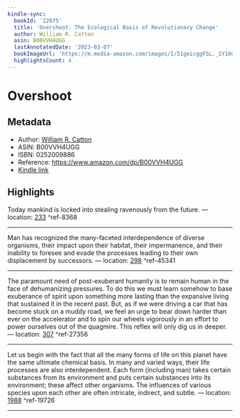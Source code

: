```yaml
---
kindle-sync:
  bookId: '22075'
  title: 'Overshoot: The Ecological Basis of Revolutionary Change'
  author: William R. Catton
  asin: B00VVH4UGG
  lastAnnotatedDate: '2023-03-07'
  bookImageUrl: 'https://m.media-amazon.com/images/I/51geicggF5L._SY160.jpg'
  highlightsCount: 4
---
```

# Overshoot
## Metadata
* Author: [William R. Catton](https://www.amazon.comundefined)
* ASIN: B00VVH4UGG
* ISBN: 0252009886
* Reference: https://www.amazon.com/dp/B00VVH4UGG
* [Kindle link](kindle://book?action=open&asin=B00VVH4UGG)

## Highlights
Today mankind is locked into stealing ravenously from the future. — location: [233](kindle://book?action=open&asin=B00VVH4UGG&location=233) ^ref-8368

---
Man has recognized the many-faceted interdependence of diverse organisms, their impact upon their habitat, their impermanence, and their inability to foresee and evade the processes leading to their own displacement by successors. — location: [298](kindle://book?action=open&asin=B00VVH4UGG&location=298) ^ref-45341

---
The paramount need of post-exuberant humanity is to remain human in the face of dehumanizing pressures. To do this we must learn somehow to base exuberance of spirit upon something more lasting than the expansive living that sustained it in the recent past. But, as if we were driving a car that has become stuck on a muddy road, we feel an urge to bear down harder than ever on the accelerator and to spin our wheels vigorously in an effort to power ourselves out of the quagmire. This reflex will only dig us in deeper. — location: [307](kindle://book?action=open&asin=B00VVH4UGG&location=307) ^ref-27356

---
Let us begin with the fact that all the many forms of life on this planet have the same ultimate chemical basis. In many and varied ways, their life processes are also interdependent. Each form (including man) takes certain substances from its environment and puts certain substances into its environment; these affect other organisms. The influences of various species upon each other are often intricate, indirect, and subtle. — location: [1988](kindle://book?action=open&asin=B00VVH4UGG&location=1988) ^ref-19726

---
